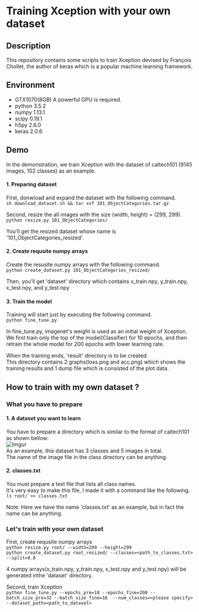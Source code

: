Training Xception with your own dataset
====================================

## Description  
This repository contains some scripts to train Xception devised by François Chollet, the author of keras which is a popular machine learning framework.  

## Environment
* GTX1070(8GB) A powerful GPU is required.
* python 3.5.2
* numpy 1.13.1
* scipy 0.19.1
* h5py 2.6.0
* keras 2.0.6

## Demo
In the demonstration, we train Xception with the dataset of caltech101
(9145 images, 102 classes) as an example.  

#### 1. Preparing dataset
First, donwload and expand the dataset with the following command.  
`sh download_dataset.sh && tar xvf 101_ObjectCategories.tar.gz`  

Second, resize the all images with the size (width, height) = (299, 299).  
`python resize.py 101_ObjectCategories/`

You'll get the resized dataset whose name is '101_ObjectCategories_resized'.  

#### 2. Create requsite numpy arrays
Create the resusite numpy arrays with the following command.  
`python create_dataset.py 101_ObjectCategories_resized/`  

Then, you'll get 'dataset' directory which contains
x_train.npy, y_train.npy, x_test.npy, and y_test.npy  

#### 3. Train the model
Training will start just by executing the following command.  
`python fine_tune.py`  

In fine_tune.py, imagenet's weight is used as an initial weight of Xception.  
We first train only the top of the model(Classifier) for 10 epochs, and
then retrain the whole model for 200 epochs with lower learning rate.  

When the training ends, 'result' directory is to be created.  
This directory contains 2 graphs(loss.png and acc.png) which shows the
training results and 1 dump file which is consisted of the plot data.


## How to train with my own dataset ?
### What you have to prepare
#### 1. A dataset you want to learn
You have to prepare a directory which is similar to the format of caltech101
as shown bellow:  
![Imgur](http://i.imgur.com/qBa9cKr.png)  
As an example, this dataset has 3 classes and 5 images in total.  
The name of the image file in the class directory can be anything.  

#### 2. classes.txt
You must prepare a text file that lists all class names.  
It's very easy to make this file, I made it with a command like the following.  
`ls root/ >> classes.txt`  

Note: Here we have the name 'classes.txt' as an example, but in fact the name can be anything.  

### Let's train with your own dataset
First, create requsite numpy arrays  
`python resize.py root/ --width=299 --height=299`  
`python create_dataset.py root_resized/ --classes=<path_to_classes.txt> --split=0.8`  

4 numpy arrays(x_train.npy, y_train.npy, x_test.npy and y_test.npy) will
be generated inthe 'dataset' directory.

Second, train Xception  
`python fine_tune.py --epochs_pre=10 --epochs_fine=200
--batch_size_pre=32 --batch_size_fine=16  --num_classes=<please specify>
--dataset_path=<path_to_dataset>`  
